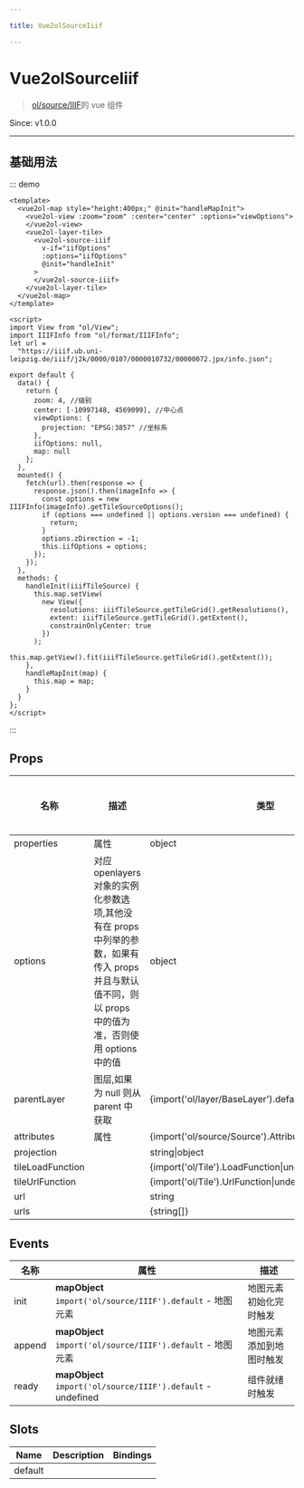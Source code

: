 ```yaml
---

title: Vue2olSourceIiif

---
```


# Vue2olSourceIiif

> [ol/source/IIIF](https://openlayers.org/en/latest/apidoc/module-ol_source_IIIF-IIIF.html)的 vue 组件

Since: v1.0.0

---

## 基础用法

::: demo

```vue
<template>
  <vue2ol-map style="height:400px;" @init="handleMapInit">
    <vue2ol-view :zoom="zoom" :center="center" :options="viewOptions">
    </vue2ol-view>
    <vue2ol-layer-tile>
      <vue2ol-source-iiif
        v-if="iifOptions"
        :options="iifOptions"
        @init="handleInit"
      >
      </vue2ol-source-iiif>
    </vue2ol-layer-tile>
  </vue2ol-map>
</template>

<script>
import View from "ol/View";
import IIIFInfo from "ol/format/IIIFInfo";
let url =
  "https://iiif.ub.uni-leipzig.de/iiif/j2k/0000/0107/0000010732/00000072.jpx/info.json";

export default {
  data() {
    return {
      zoom: 4, //级别
      center: [-10997148, 4569099], //中心点
      viewOptions: {
        projection: "EPSG:3857" //坐标系
      },
      iifOptions: null,
      map: null
    };
  },
  mounted() {
    fetch(url).then(response => {
      response.json().then(imageInfo => {
        const options = new IIIFInfo(imageInfo).getTileSourceOptions();
        if (options === undefined || options.version === undefined) {
          return;
        }
        options.zDirection = -1;
        this.iifOptions = options;
      });
    });
  },
  methods: {
    handleInit(iiifTileSource) {
      this.map.setView(
        new View({
          resolutions: iiifTileSource.getTileGrid().getResolutions(),
          extent: iiifTileSource.getTileGrid().getExtent(),
          constrainOnlyCenter: true
        })
      );
      this.map.getView().fit(iiifTileSource.getTileGrid().getExtent());
    },
    handleMapInit(map) {
      this.map = map;
    }
  }
};
</script>
```

:::

## Props

| 名称             | 描述                                                                                                                                                  | 类型                                                    | 取值范围 | 默认值 |
| ---------------- | ----------------------------------------------------------------------------------------------------------------------------------------------------- | ------------------------------------------------------- | -------- | ------ |
| properties       | 属性                                                                                                                                                  | object                                                  | -        |        |
| options          | 对应 openlayers 对象的实例化参数选项,其他没有在 props 中列举的参数，如果有传入 props 并且与默认值不同，则以 props 中的值为准，否则使用 options 中的值 | object                                                  | -        | {}     |
| parentLayer      | 图层,如果为 null 则从 parent 中获取                                                                                                                   | {import('ol/layer/BaseLayer').default}                  | -        |        |
| attributes       | 属性                                                                                                                                                  | {import('ol/source/Source').AttributionLike\|undefined} | -        |        |
| projection       |                                                                                                                                                       | string\|object                                          | -        |        |
| tileLoadFunction |                                                                                                                                                       | {import('ol/Tile').LoadFunction\|undefined}             | -        |        |
| tileUrlFunction  |                                                                                                                                                       | {import('ol/Tile').UrlFunction\|undefined}              | -        |        |
| url              |                                                                                                                                                       | string                                                  | -        |        |
| urls             |                                                                                                                                                       | {string[]}                                              | -        |        |

## Events

| 名称   | 属性                                                         | 描述                     |
| ------ | ------------------------------------------------------------ | ------------------------ |
| init   | **mapObject** `import('ol/source/IIIF').default` - 地图元素  | 地图元素初始化完时触发   |
| append | **mapObject** `import('ol/source/IIIF').default` - 地图元素  | 地图元素添加到地图时触发 |
| ready  | **mapObject** `import('ol/source/IIIF').default` - undefined | 组件就绪时触发           |

## Slots

| Name    | Description | Bindings |
| ------- | ----------- | -------- |
| default |             |          |
